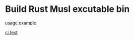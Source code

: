 # Build Rust Musl excutable bin

[usage example](https://github.com/arloor/rust_http_proxy/blob/master/.github/workflows/rust.yml)

[ci test](https://github.com/arloor/rust_musl_action/actions/workflows/ci.yml)
